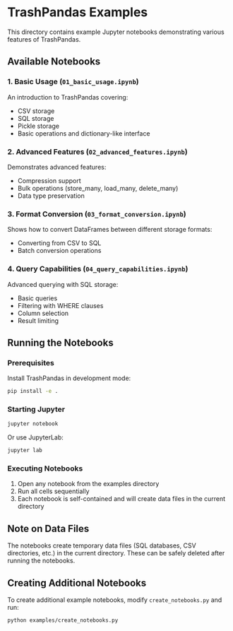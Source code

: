 # TrashPandas Examples

This directory contains example Jupyter notebooks demonstrating various features of TrashPandas.

## Available Notebooks

### 1. Basic Usage (`01_basic_usage.ipynb`)
An introduction to TrashPandas covering:
- CSV storage
- SQL storage
- Pickle storage
- Basic operations and dictionary-like interface

### 2. Advanced Features (`02_advanced_features.ipynb`)
Demonstrates advanced features:
- Compression support
- Bulk operations (store_many, load_many, delete_many)
- Data type preservation

### 3. Format Conversion (`03_format_conversion.ipynb`)
Shows how to convert DataFrames between different storage formats:
- Converting from CSV to SQL
- Batch conversion operations

### 4. Query Capabilities (`04_query_capabilities.ipynb`)
Advanced querying with SQL storage:
- Basic queries
- Filtering with WHERE clauses
- Column selection
- Result limiting

## Running the Notebooks

### Prerequisites

Install TrashPandas in development mode:

```bash
pip install -e .
```

### Starting Jupyter

```bash
jupyter notebook
```

Or use JupyterLab:

```bash
jupyter lab
```

### Executing Notebooks

1. Open any notebook from the examples directory
2. Run all cells sequentially
3. Each notebook is self-contained and will create data files in the current directory

## Note on Data Files

The notebooks create temporary data files (SQL databases, CSV directories, etc.) in the current directory. These can be safely deleted after running the notebooks.

## Creating Additional Notebooks

To create additional example notebooks, modify `create_notebooks.py` and run:

```bash
python examples/create_notebooks.py
```

